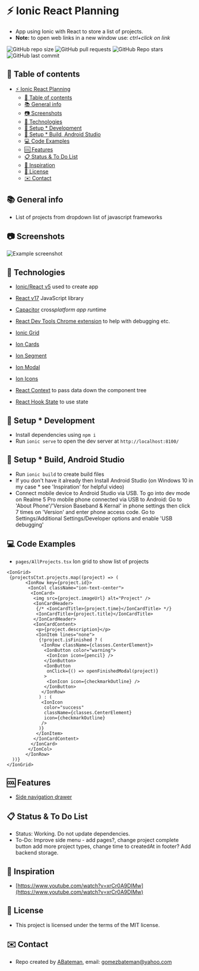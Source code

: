 # :zap: Ionic React Planning

* App using Ionic with React to store a list of projects.
* **Note:** to open web links in a new window use: _ctrl+click on link_

![GitHub repo size](https://img.shields.io/github/repo-size/AndrewJBateman/ionic-react-planning?style=plastic)
![GitHub pull requests](https://img.shields.io/github/issues-pr/AndrewJBateman/ionic-react-planning?style=plastic)
![GitHub Repo stars](https://img.shields.io/github/stars/AndrewJBateman/ionic-react-planning?style=plastic)
![GitHub last commit](https://img.shields.io/github/last-commit/AndrewJBateman/ionic-react-planning?style=plastic)

## :page_facing_up: Table of contents

* [:zap: Ionic React Planning](#zap-anguionic-react-planning)
  * [:page_facing_up: Table of contents](#page_facing_up-table-of-contents)
  * [:books: General info](#books-general-info)
  * [:camera: Screenshots](#camera-screenshots)
  * [:signal_strength: Technologies](#signal_strength-technologies)
  * [:floppy_disk: Setup * Development](#floppy_disk-setup--development)
  * [:floppy_disk: Setup * Build, Android Studio](#floppy_disk-setup--build-android-studio)
  * [:computer: Code Examples](#computer-code-examples)
  * [:cool: Features](#cool-features)
  * [:clipboard: Status & To Do List](#clipboard-status--to-do-list)
  * [:clap: Inspiration](#clap-inspiration)
  * [:file_folder: License](#file_folder-license)
  * [:envelope: Contact](#envelope-contact)

## :books: General info

* List of projects from dropdown list of javascript frameworks

## :camera: Screenshots

![Example screenshot](./img/pc.png)

## :signal_strength: Technologies

* [Ionic/React v5](https://www.npmjs.com/package/@ionic/react) used to create app
* [React v17](https://reactjs.org/) JavaScript library
* [Capacitor](https://capacitor.ionicframework.com/docs/) cross*platform app run*time
* [React Dev Tools Chrome extension](https://chrome.google.com/webstore/detail/react*developer*tools/fmkadmapgofadopljbjfkapdkoienihi/related) to help with debugging etc.

* [Ionic Grid](https://ionicframework.com/docs/api/grid)
* [Ion Cards](https://ionicframework.com/docs/api/card)
* [Ion Segment](https://ionicframework.com/docs/api/segment)
* [Ion Modal](https://ionicframework.com/docs/api/modal)
* [Ion Icons](https://ionicons.com/)
* [React Context](https://reactjs.org/docs/context.html) to pass data down the component tree
* [React Hook State](https://reactjs.org/docs/hooks-state.html) to use state

## :floppy_disk: Setup * Development

* Install dependencies using `npm i`
* Run `ionic serve` to open the dev server at `http://localhost:8100/`

## :floppy_disk: Setup * Build, Android Studio

* Run `ionic build` to create build files
* If you don't have it already then Install Android Studio (on Windows 10 in my case * see 'Inspiration' for helpful video)
* Connect mobile device to Android Studio via USB. To go into dev mode on Realme 5 Pro mobile phone connected via USB to Android: Go to 'About Phone'/'Version Baseband & Kernal' in phone settings then click 7 times on 'Version' and enter phone access code. Go to Settings/Additional Settings/Developer options and enable 'USB debugging'

## :computer: Code Examples

* `pages/AllProjects.tsx` Ion grid to show list of projects

```tsx
<IonGrid>
 {projectsCtxt.projects.map((project) => (
       <IonRow key={project.id}>
        <IonCol className="ion-text-center">
         <IonCard>
          <img src={project.imageUrl} alt="Project" />
          <IonCardHeader>
           {/* <IonCardTitle>{project.time}</IonCardTitle> */}
           <IonCardTitle>{project.title}</IonCardTitle>
          </IonCardHeader>
          <IonCardContent>
           <p>{project.description}</p>
           <IonItem lines="none">
            {!project.isFinished ? (
             <IonRow className={classes.CenterElement}>
              <IonButton color="warning">
               <IonIcon icon={pencil} />
              </IonButton>
              <IonButton
               onClick={() => openFinishedModal(project)}
              >
               <IonIcon icon={checkmarkOutline} />
              </IonButton>
             </IonRow>
            ) : (
             <IonIcon
              color="success"
              className={classes.CenterElement}
              icon={checkmarkOutline}
             />
            )}
           </IonItem>
          </IonCardContent>
         </IonCard>
        </IonCol>
       </IonRow>
  ))}
</IonGrid>
```

## :cool: Features

* [Side navigation drawer](https://ionicframework.com/docs/api/menu)

## :clipboard: Status & To Do List

* Status: Working. Do not update dependencies.
* To-Do: Improve side menu - add pages?, change project complete button add more project types, change time to createdAt in footer? Add backend storage.

## :clap: Inspiration

* [https://www.youtube.com/watch?v=xrCr0A9DIMw](https://www.youtube.com/watch?v=xrCr0A9DIMw)

## :file_folder: License

* This project is licensed under the terms of the MIT license.

## :envelope: Contact

* Repo created by [ABateman](https://github.com/AndrewJBateman), email: gomezbateman@yahoo.com
